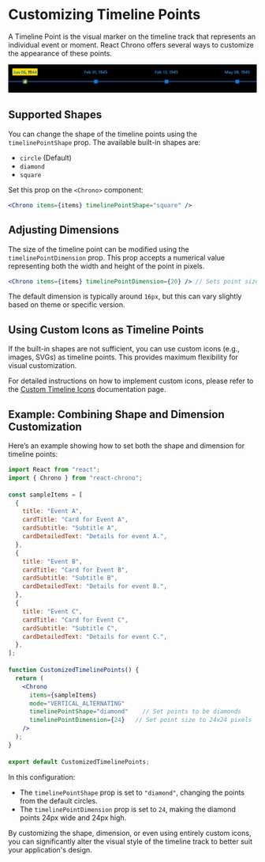 # Customizing Timeline Points

A Timeline Point is the visual marker on the timeline track that represents an individual event or moment. React Chrono offers several ways to customize the appearance of these points.

![Customized Timeline Point Example](./assets/timeline-point.png)

## Supported Shapes

You can change the shape of the timeline points using the `timelinePointShape` prop. The available built-in shapes are:

-   `circle` (Default)
-   `diamond`
-   `square`

Set this prop on the `<Chrono>` component:
```jsx
<Chrono items={items} timelinePointShape="square" />
```

## Adjusting Dimensions

The size of the timeline point can be modified using the `timelinePointDimension` prop. This prop accepts a numerical value representing both the width and height of the point in pixels.

```jsx
<Chrono items={items} timelinePointDimension={20} /> // Sets point size to 20x20 pixels
```
The default dimension is typically around `16px`, but this can vary slightly based on theme or specific version.

## Using Custom Icons as Timeline Points

If the built-in shapes are not sufficient, you can use custom icons (e.g., images, SVGs) as timeline points. This provides maximum flexibility for visual customization.

For detailed instructions on how to implement custom icons, please refer to the [Custom Timeline Icons](./icons.md) documentation page.

## Example: Combining Shape and Dimension Customization

Here’s an example showing how to set both the shape and dimension for timeline points:

```jsx
import React from "react";
import { Chrono } from "react-chrono";

const sampleItems = [
  {
    title: "Event A",
    cardTitle: "Card for Event A",
    cardSubtitle: "Subtitle A",
    cardDetailedText: "Details for event A.",
  },
  {
    title: "Event B",
    cardTitle: "Card for Event B",
    cardSubtitle: "Subtitle B",
    cardDetailedText: "Details for event B.",
  },
  {
    title: "Event C",
    cardTitle: "Card for Event C",
    cardSubtitle: "Subtitle C",
    cardDetailedText: "Details for event C.",
  },
];

function CustomizedTimelinePoints() {
  return (
    <Chrono
      items={sampleItems}
      mode="VERTICAL_ALTERNATING"
      timelinePointShape="diamond"    // Set points to be diamonds
      timelinePointDimension={24}   // Set point size to 24x24 pixels
    />
  );
}

export default CustomizedTimelinePoints;
```

In this configuration:
-   The `timelinePointShape` prop is set to `"diamond"`, changing the points from the default circles.
-   The `timelinePointDimension` prop is set to `24`, making the diamond points 24px wide and 24px high.

By customizing the shape, dimension, or even using entirely custom icons, you can significantly alter the visual style of the timeline track to better suit your application's design.
